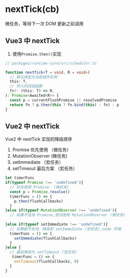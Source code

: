 # nextTick(cb)

微任务，等待下一次 DOM 更新之前调用

## Vue3 中 nextTick 

1. 使用`Promise.then()`实现

```ts
// packages/runtime-core/src/scheduler.ts

function nextTick<T = void, R = void>(
  // 默认绑定为当前组件实例
  this: T,
  // 传入的回调函数
  fn?: (this: T) => R,
): Promise<Awaited<R>> {
  const p = currentFlushPromise || resolvedPromise
  return fn ? p.then(this ? fn.bind(this) : fn) : p
}
```

## Vue2 中 nextTick 

Vue2 中 nextTick 实现的降级顺序

1. Promise 优先使用 （微任务）
2. MutationObserver (微任务)
3. setImmediate （宏任务）
4. setTimeout 最后方案 （宏任务）

```js
let timerFunc
if(typeof Promise !== 'undefined'){
  // 优先使用 Promise  (微任务)
  const p = Promise.resolve()
  timerFunc = () => {
    p.then(flushCallbacks)
  }
}else if(typeof MutationObserver !== 'undefined'){
  // 如果不支持 Promise,尝试使用 MutationObserver (微任务)
  
}else if(typeof setImmediate !== 'undefined'){
  // 如果都不支持，降级到 setImmediate (宏任务),node 环境
  timerFunc = () => {
    setImmediate(flushCallbacks)
  }
}else {
  // 最后降级为 setTimeout (宏任务)
   timerFunc = () => {
    setTimeout(flushCallbacks, 0)
  }
}
```
